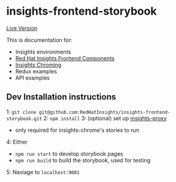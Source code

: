 # insights-frontend-storybook

[Live Version](https://access.redhat.com/insights/platform/storybook/)

This is documentation for:

- Insights environments
- [Red Hat Insights Frontend Components](https://github.com/RedHatInsights/insights-frontend-components)
- [Insights Chroming](https://github.com/RedHatInsights/insights-chrome)
- Redux examples
- API examples

## Dev Installation instructions

1: `git clone git@github.com:RedHatInsights/insights-frontend-storybook.git`
2: `npm install`
3: (optional) set up [insights-proxy](https://github.com/RedHatInsights/insights-proxy)

- only required for insights-chrome's stories to run

4: Either

- `npm run start` to develop storybook pages
- `npm run build` to build the storybook, used for testing

5: Naviage to `localhost:9001`
